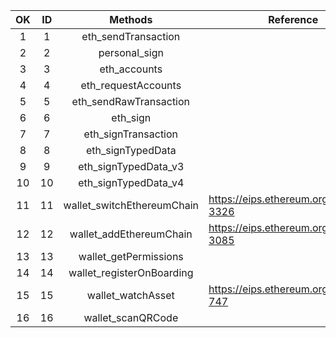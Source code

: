 | OK   | ID   | Methods                    | Reference           |
| :----: | :----: | :--------------------------: | ---------------------------- |
| 1    | 1    | eth_sendTransaction        |         |
| 2    | 2    | personal_sign              |               |
| 3    | 3    | eth_accounts               |                |
| 4    | 4    | eth_requestAccounts        |         |
| 5    | 5    | eth_sendRawTransaction     |      |
| 6    | 6    | eth_sign                   |                    |
| 7    | 7    | eth_signTransaction        |         |
| 8    | 8    | eth_signTypedData          |           |
| 9    | 9    | eth_signTypedData_v3       |        |
| 10   | 10   | eth_signTypedData_v4       |        |
| 11   | 11   | wallet_switchEthereumChain | https://eips.ethereum.org/EIPS/eip-3326 |
| 12   | 12   | wallet_addEthereumChain    | https://eips.ethereum.org/EIPS/eip-3085 |
| 13   | 13   | wallet_getPermissions      |       |
| 14   | 14   | wallet_registerOnBoarding  |   |
| 15   | 15   | wallet_watchAsset          |     https://eips.ethereum.org/EIPS/eip-747      |
| 16   | 16   | wallet_scanQRCode          |           |
